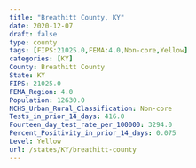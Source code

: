 ```yaml
---
title: "Breathitt County, KY"
date: 2020-12-07
draft: false
type: county
tags: [FIPS:21025.0,FEMA:4.0,Non-core,Yellow]
categories: [KY]
County: Breathitt County
State: KY
FIPS: 21025.0
FEMA_Region: 4.0
Population: 12630.0
NCHS_Urban_Rural_Classification: Non-core
Tests_in_prior_14_days: 416.0
Fourteen_day_test_rate_per_100000: 3294.0
Percent_Positivity_in_prior_14_days: 0.075
Level: Yellow
url: /states/KY/breathitt-county
---
```



